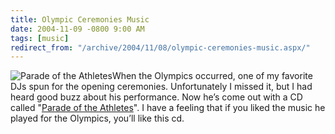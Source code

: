 ```yaml
---
title: Olympic Ceremonies Music
date: 2004-11-09 -0800 9:00 AM
tags: [music]
redirect_from: "/archive/2004/11/08/olympic-ceremonies-music.aspx/"
---
```


![Parade of the
Athletes](https://haacked.com/images/ParadeOfTheAthletes.jpg)When the
Olympics occurred, one of my favorite DJs spun for the opening
ceremonies. Unfortunately I missed it, but I had heard good buzz about
his performance. Now he’s come out with a CD called "[Parade of the
Athletes](http://www.amazon.com/exec/obidos/tg/detail/-/B000641ZKO/ref=pe_al_s_e9/002-3789674-5155237?v=glance&s=music#product-details "Parade of The Athletes")".
I have a feeling that if you liked the music he played for the Olympics,
you’ll like this cd.

